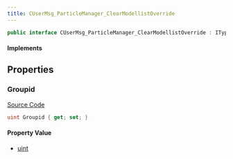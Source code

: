 ```yaml
---
title: CUserMsg_ParticleManager_ClearModellistOverride
---
```


```csharp
public interface CUserMsg_ParticleManager_ClearModellistOverride : ITypedProtobuf<CUserMsg_ParticleManager_ClearModellistOverride>, INativeHandle
```

#### Implements

## Properties

### Groupid

[Source Code](https://github.com/swiftly-solution/swiftlys2/blob/beta/managed/src/SwiftlyS2.Generated/Protobufs/Interfaces/CUserMsg_ParticleManager_ClearModellistOverride.cs#L13)

```csharp
uint Groupid { get; set; }
```

#### Property Value

- [uint](https://learn.microsoft.com/dotnet/api/system.uint32)

